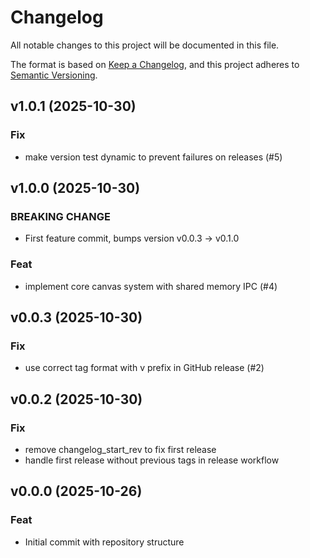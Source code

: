 # Changelog

All notable changes to this project will be documented in this file.

The format is based on [Keep a Changelog](https://keepachangelog.com/en/1.0.0/),
and this project adheres to [Semantic Versioning](https://semver.org/spec/v2.0.0.html).

## v1.0.1 (2025-10-30)

### Fix

- make version test dynamic to prevent failures on releases (#5)

## v1.0.0 (2025-10-30)

### BREAKING CHANGE

- First feature commit, bumps version v0.0.3 → v0.1.0

### Feat

- implement core canvas system with shared memory IPC (#4)

## v0.0.3 (2025-10-30)

### Fix

- use correct tag format with v prefix in GitHub release (#2)

## v0.0.2 (2025-10-30)

### Fix

- remove changelog_start_rev to fix first release
- handle first release without previous tags in release workflow

## v0.0.0 (2025-10-26)

### Feat

- Initial commit with repository structure

